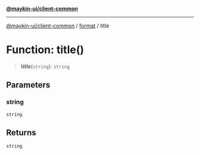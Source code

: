 [**@maykin-ui/client-common**](../../README.md)

***

[@maykin-ui/client-common](../../README.md) / [format](../README.md) / title

# Function: title()

> **title**(`string`): `string`

## Parameters

### string

`string`

## Returns

`string`
